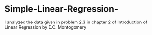 # Simple-Linear-Regression-
I analyzed the data given in problem 2.3 in chapter 2 of Introduction of Linear Regression by D.C. Montogomery
